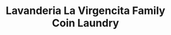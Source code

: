 ---
title: "Lavanderia La Virgencita Family Coin Laundry"
url: /los-angeles/lavanderia-la-virgencita-family-coin-laundry/
shop: laundry
---